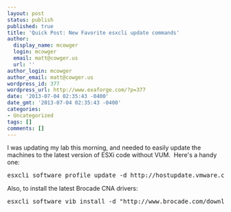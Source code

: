 ```yaml
---
layout: post
status: publish
published: true
title: 'Quick Post: New Favorite esxcli update commands'
author:
  display_name: mcowger
  login: mcowger
  email: matt@cowger.us
  url: ''
author_login: mcowger
author_email: matt@cowger.us
wordpress_id: 377
wordpress_url: http://www.exaforge.com/?p=377
date: '2013-07-04 02:35:43 -0400'
date_gmt: '2013-07-04 02:35:43 -0400'
categories:
- Uncategorized
tags: []
comments: []
---
```

<p>I was updating my lab this morning, and needed to easily update the machines to the latest version of ESXi code without VUM.  Here's a handy one:</p>
<pre>esxcli software profile update -d http://hostupdate.vmware.com/software/VUM/PRODUCTION/main/vmw-depot-index.xml -p `esxcli software sources profile list -d http://hostupdate.vmware.com/software/VUM/PRODUCTION/main/vmw-depot-index.xml | grep "ESXi-5.1.0-2013" | grep no-tools | sort | tail -1 | awk '{print $1}'`</pre>
<p>Also, to install the latest Brocade CNA drivers:</p>
<pre>esxcli software vib install -d "http://www.brocade.com/downloads/documents/vibsdepot/CurrentRelease/BCD-depot-index.xml"</pre>
